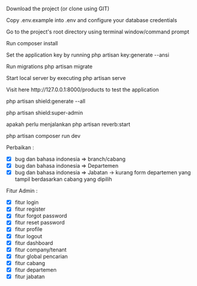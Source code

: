 <p>Download the project (or clone using GIT)</p>
<p>Copy .env.example into .env and configure your database credentials</p>
<p>Go to the project's root directory using terminal window/command prompt</p>
<p>Run composer install</p>
<p>Set the application key by running php artisan key:generate --ansi</p>
<p>Run migrations php artisan migrate</p>
<p>Start local server by executing php artisan serve</p>
<p>Visit here http://127.0.0.1:8000/products to test the application</p>
<p> php artisan shield:generate --all </p>
<p>  php artisan shield:super-admin </p>
<p>  apakah perlu menjalankan php artisan reverb:start </p>
<p>  php artisan composer run dev </p>

Perbaikan :
- [x] bug dan bahasa indonesia => branch/cabang
- [x] bug dan bahasa indonesia => Departemen
- [x] bug dan bahasa indonesia => Jabatan -> kurang form departemen yang tampil berdasarkan cabang yang dipilih

Fitur Admin :
- [x] fitur login
- [x] fitur register
- [x] fitur forgot password
- [x] fitur reset password
- [x] fitur profile
- [x] fitur logout
- [x] fitur dashboard
- [x] fitur company/tenant
- [x] fitur global pencarian
- [x] fitur cabang
- [x] fitur departemen
- [x] fitur jabatan